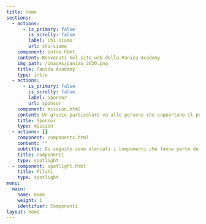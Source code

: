 ```yaml
---
title: Home
sections:
  - actions:
      - is_primary: false
        is_scrolly: false
        label: Chi siamo
        url: chi-siamo
    component: intro.html
    content: Benvenuti nel sito web della Paniza Academy
    img_path: /images/paniza_2020.png
    title: Paniza Academy
    type: intro
  - actions:
      - is_primary: false
        is_scrolly: false
        label: Sponsor
        url: sponsor
    component: mission.html
    content: Un grazie particolare va alle persone che supportano il progetto.
    title: Sponsor
    type: mission
  - actions: []
    component: components.html
    content: ""
    subtitle: Di seguito sono elencati i componenti che fanno parte della Paniza Academy
    title: Componenti
    type: spotlight
  - component: spotlight.html
    title: Piloti
    type: spotlight
menu:
  main:
    name: Home
    weight: 1
    identifier: Componenti
layout: home
---
```

